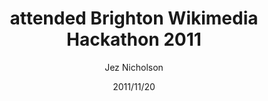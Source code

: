 ---
title: attended Brighton Wikimedia Hackathon 2011
date: 2011/11/20
tags: [events,wikimedia-hackathon]
author: Jez Nicholson
---